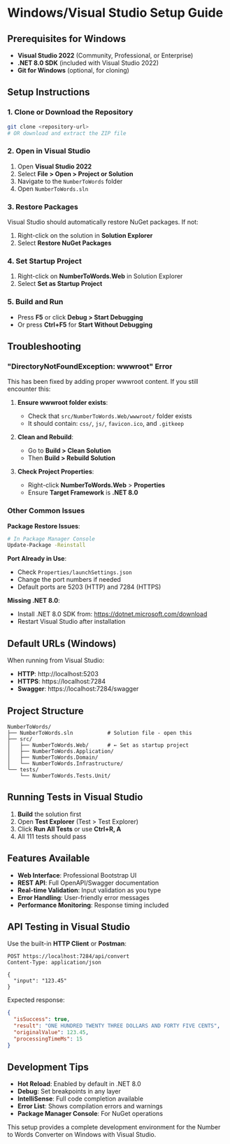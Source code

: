 # Windows/Visual Studio Setup Guide

## Prerequisites for Windows

- **Visual Studio 2022** (Community, Professional, or Enterprise)
- **.NET 8.0 SDK** (included with Visual Studio 2022)
- **Git for Windows** (optional, for cloning)

## Setup Instructions

### 1. Clone or Download the Repository
```bash
git clone <repository-url>
# OR download and extract the ZIP file
```

### 2. Open in Visual Studio
1. Open **Visual Studio 2022**
2. Select **File > Open > Project or Solution**
3. Navigate to the `NumberToWords` folder
4. Open `NumberToWords.sln`

### 3. Restore Packages
Visual Studio should automatically restore NuGet packages. If not:
1. Right-click on the solution in **Solution Explorer**
2. Select **Restore NuGet Packages**

### 4. Set Startup Project
1. Right-click on **NumberToWords.Web** in Solution Explorer
2. Select **Set as Startup Project**

### 5. Build and Run
- Press **F5** or click **Debug > Start Debugging**
- Or press **Ctrl+F5** for **Start Without Debugging**

## Troubleshooting

### "DirectoryNotFoundException: wwwroot" Error
This has been fixed by adding proper wwwroot content. If you still encounter this:

1. **Ensure wwwroot folder exists**: 
   - Check that `src/NumberToWords.Web/wwwroot/` folder exists
   - It should contain: `css/`, `js/`, `favicon.ico`, and `.gitkeep`

2. **Clean and Rebuild**:
   - Go to **Build > Clean Solution**
   - Then **Build > Rebuild Solution**

3. **Check Project Properties**:
   - Right-click **NumberToWords.Web** > **Properties**
   - Ensure **Target Framework** is **.NET 8.0**

### Other Common Issues

**Package Restore Issues**:
```bash
# In Package Manager Console
Update-Package -Reinstall
```

**Port Already in Use**:
- Check `Properties/launchSettings.json`
- Change the port numbers if needed
- Default ports are 5203 (HTTP) and 7284 (HTTPS)

**Missing .NET 8.0**:
- Install .NET 8.0 SDK from: https://dotnet.microsoft.com/download
- Restart Visual Studio after installation

## Default URLs (Windows)

When running from Visual Studio:
- **HTTP**: http://localhost:5203
- **HTTPS**: https://localhost:7284  
- **Swagger**: https://localhost:7284/swagger

## Project Structure

```
NumberToWords/
├── NumberToWords.sln           # Solution file - open this
├── src/
│   ├── NumberToWords.Web/      # ← Set as startup project
│   ├── NumberToWords.Application/
│   ├── NumberToWords.Domain/
│   └── NumberToWords.Infrastructure/
└── tests/
    └── NumberToWords.Tests.Unit/
```

## Running Tests in Visual Studio

1. **Build** the solution first
2. Open **Test Explorer** (Test > Test Explorer)
3. Click **Run All Tests** or use **Ctrl+R, A**
4. All 111 tests should pass

## Features Available

- **Web Interface**: Professional Bootstrap UI
- **REST API**: Full OpenAPI/Swagger documentation  
- **Real-time Validation**: Input validation as you type
- **Error Handling**: User-friendly error messages
- **Performance Monitoring**: Response timing included

## API Testing in Visual Studio

Use the built-in **HTTP Client** or **Postman**:

```http
POST https://localhost:7284/api/convert
Content-Type: application/json

{
  "input": "123.45"
}
```

Expected response:
```json
{
  "isSuccess": true,
  "result": "ONE HUNDRED TWENTY THREE DOLLARS AND FORTY FIVE CENTS",
  "originalValue": 123.45,
  "processingTimeMs": 15
}
```

## Development Tips

- **Hot Reload**: Enabled by default in .NET 8.0
- **Debug**: Set breakpoints in any layer
- **IntelliSense**: Full code completion available
- **Error List**: Shows compilation errors and warnings
- **Package Manager Console**: For NuGet operations

This setup provides a complete development environment for the Number to Words Converter on Windows with Visual Studio.